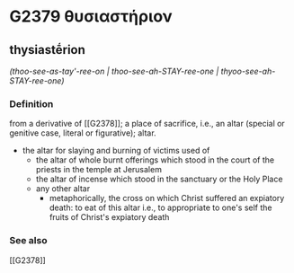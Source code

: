 # G2379 θυσιαστήριον

## thysiastḗrion

_(thoo-see-as-tay'-ree-on | thoo-see-ah-STAY-ree-one | thyoo-see-ah-STAY-ree-one)_

### Definition

from a derivative of [[G2378]]; a place of sacrifice, i.e., an altar (special or genitive case, literal or figurative); altar.

- the altar for slaying and burning of victims used of
  - the altar of whole burnt offerings which stood in the court of the priests in the temple at Jerusalem
  - the altar of incense which stood in the sanctuary or the Holy Place
  - any other altar
    - metaphorically, the cross on which Christ suffered an expiatory death: to eat of this altar i.e., to appropriate to one's self the fruits of Christ's expiatory death

### See also

[[G2378]]

